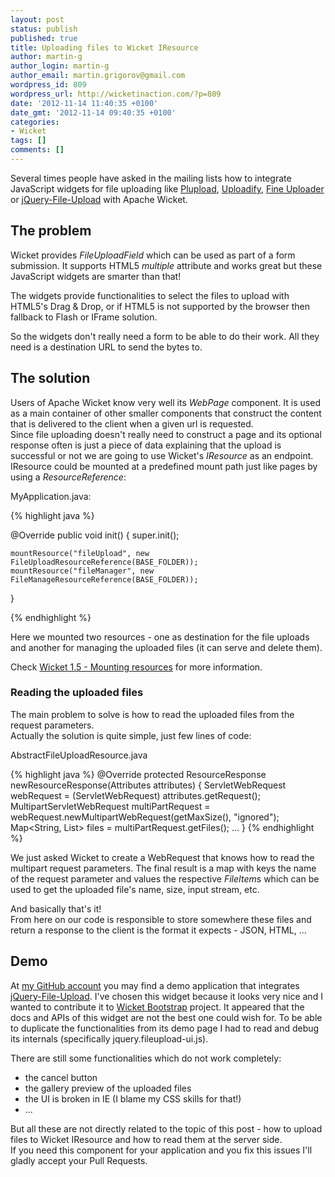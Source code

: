 ```yaml
---
layout: post
status: publish
published: true
title: Uploading files to Wicket IResource
author: martin-g
author_login: martin-g
author_email: martin.grigorov@gmail.com
wordpress_id: 809
wordpress_url: http://wicketinaction.com/?p=809
date: '2012-11-14 11:40:35 +0100'
date_gmt: '2012-11-14 09:40:35 +0100'
categories:
- Wicket
tags: []
comments: []
---
```

<p>Several times people have asked in the mailing lists how to integrate JavaScript widgets for file uploading like <a href="http://www.plupload.com/">Plupload</a>, <a href="http://www.uploadify.com/">Uploadify</a>, <a href="http://fineuploader.com/index.html">Fine Uploader</a> or <a href="http://blueimp.github.com/jQuery-File-Upload/">jQuery-File-Upload</a> with Apache Wicket.</p>
<h2>The problem</h2>
<p>Wicket provides <em title="org.apache.wicket.markup.html.form.upload.FileUploadField">FileUploadField</em> which can be used as part of a form submission. It supports HTML5 <em>multiple</em> attribute and works great but these JavaScript widgets are smarter than that!</p>
<p>The widgets provide functionalities to select the files to upload with HTML5's Drag & Drop, or if HTML5 is not supported by the browser then fallback to Flash or IFrame solution.</p>
<p>So the widgets don't really need a form to be able to do their work. All they need is a destination URL to send the bytes to.</p>
<h2>The solution</h2>
<p>Users of Apache Wicket know very well its <em title="org.apache.wicket.markup.html.WebPage">WebPage</em> component. It is used as a main container of other smaller components that construct the content that is delivered to the client when a given url is requested.<br />
Since file uploading doesn't really need to construct a page and its optional response often is just a piece of data explaining that the upload is successful or not we are going to use Wicket's <em title="org.apache.wicket.request.resource.IResource">IResource</em> as an endpoint. IResource could be mounted at a predefined mount path just like pages by using a <em title="org.apache.wicket.request.resource.ResourceReference">ResourceReference</em>:     </p>
<p>MyApplication.java:</p>

{% highlight java %}

@Override
public void init() {
    super.init();

    mountResource("fileUpload", new FileUploadResourceReference(BASE_FOLDER));
    mountResource("fileManager", new FileManageResourceReference(BASE_FOLDER));
}

{% endhighlight %}

<p>Here we mounted two resources - one as destination for the file uploads and another for managing the uploaded files (it can serve and delete them).</p>
<p>Check <a href="http://wicketinaction.com/2011/07/wicket-1-5-mounting-resources/">Wicket 1.5 - Mounting resources</a> for more information.</p>
<h3>Reading the uploaded files</h3>
<p>The main problem to solve is how to read the uploaded files from the request parameters.<br />
Actually the solution is quite simple, just few lines of code:</p>
<p>AbstractFileUploadResource.java</p>

{% highlight java %}
@Override
protected ResourceResponse newResourceResponse(Attributes attributes)
{
	ServletWebRequest webRequest = (ServletWebRequest) attributes.getRequest();
	MultipartServletWebRequest multiPartRequest = webRequest.newMultipartWebRequest(getMaxSize(), "ignored");
	Map<String, List<FileItem>> files = multiPartRequest.getFiles();
	...
}
{% endhighlight %}

<p>We just asked Wicket to create a WebRequest that knows how to read the multipart request parameters. The final result is a map with keys the name of the request parameter and values the respective <em title="org.apache.wicket.util.upload.FileItem">FileItem</em>s which can be used to get the uploaded file's name, size, input stream, etc.</p>
<p>And basically that's it!<br />
From here on our code is responsible to store somewhere these files and return a response to the client is the format it expects - JSON, HTML, ...</p>
<h2>Demo</h2>
<p>At <a href="https://github.com/martin-g/blogs/tree/master/file-upload">my GitHub account</a> you may find a demo application that integrates <a href="http://blueimp.github.com/jQuery-File-Upload/">jQuery-File-Upload</a>. I've chosen this widget because it looks very nice and I wanted to contribute it to <a href="https://github.com/l0rdn1kk0n/wicket-bootstrap">Wicket Bootstrap</a> project. It appeared that the docs and APIs of this widget are not the best one could wish for. To be able to duplicate the functionalities from its demo page I had to read and debug its internals (specifically jquery.fileupload-ui.js).</p>
<p>There are still some functionalities which do not work completely:</p>
<ul>
<li> the cancel button</li>
<li> the gallery preview of the uploaded files</li>
<li> the UI is broken in IE (I blame my CSS skills for that!)</li>
<li> ... </li>
</ul>
<p>But all these are not directly related to the topic of this post - how to upload files to Wicket IResource and how to read them at the server side.<br />
If you need this component for your application and you fix this issues I'll gladly accept your Pull Requests.</p>
